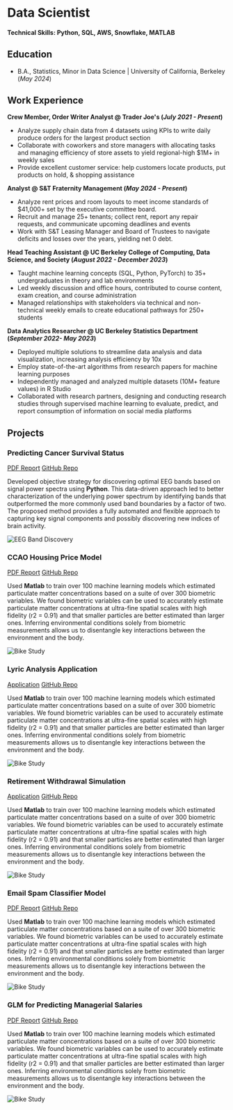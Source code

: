 # Data Scientist

#### Technical Skills: Python, SQL, AWS, Snowflake, MATLAB

## Education
- B.A., Statistics, Minor in Data Science | University of California, Berkeley (_May 2024_)								       		

## Work Experience
**Crew Member, Order Writer Analyst @ Trader Joe's (_July 2021 - Present_)**
- Analyze supply chain data from 4 datasets using KPIs to write daily produce orders for the largest product section
- Collaborate with coworkers and store managers with allocating tasks and managing efficiency of store assets to yield regional-high $1M+ in weekly sales
- Provide excellent customer service: help customers locate products, put products on hold, & shopping assistance

**Analyst @ S&T Fraternity Management (_May 2024 - Present_)**
- Analyze rent prices and room layouts to meet income standards of $41,000+ set by the executive committee board.
- Recruit and manage 25+ tenants; collect rent, report any repair requests, and communicate upcoming deadlines and events
- Work with S&T Leasing Manager and Board of Trustees to navigate deficits and losses over the years, yielding net 0 debt.

**Head Teaching Assistant @ UC Berkeley College of Computing, Data Science, and Society (_August 2022 - December 2023_)**
- Taught machine learning concepts (SQL, Python, PyTorch) to 35+ undergraduates in theory and lab environments
- Led weekly discussion and office hours, contributed to course content, exam creation, and course administration
- Managed relationships with stakeholders via technical and non-technical weekly emails to create educational pathways for 250+ students

**Data Analytics Researcher @ UC Berkeley Statistics Department (_September 2022- May 2023_)**
- Deployed multiple solutions to streamline data analysis and data visualization, increasing analysis efficiency by 10x
- Employ state-of-the-art algorithms from research papers for machine learning purposes
- Independently managed and analyzed multiple datasets (10M+ feature values) in R Studio
- Collaborated with research partners, designing and conducting research studies through supervised machine learning to evaluate, predict, and report consumption of information on social media platforms

## Projects
### Predicting Cancer Survival Status
[PDF Report](https://www.mdpi.com/1424-8220/22/8/3048)
[GitHub Repo](https://www.mdpi.com/1424-8220/22/8/3048)

Developed objective strategy for discovering optimal EEG bands based on signal power spectra using **Python**. This data-driven approach led to better characterization of the underlying power spectrum by identifying bands that outperformed the more commonly used band boundaries by a factor of two. The proposed method provides a fully automated and flexible approach to capturing key signal components and possibly discovering new indices of brain activity.

![EEG Band Discovery](/assets/img/eeg_band_discovery.jpeg)

### CCAO Housing Price Model
[PDF Report](https://www.mdpi.com/1424-8220/22/11/4240)
[GitHub Repo](https://www.mdpi.com/1424-8220/22/8/3048)

Used **Matlab** to train over 100 machine learning models which estimated particulate matter concentrations based on a suite of over 300 biometric variables. We found biometric variables can be used to accurately estimate particulate matter concentrations at ultra-fine spatial scales with high fidelity (r2 = 0.91) and that smaller particles are better estimated than larger ones. Inferring environmental conditions solely from biometric measurements allows us to disentangle key interactions between the environment and the body.

![Bike Study](/assets/img/bike_study.jpeg)

### Lyric Analysis Application
[Application](https://www.mdpi.com/1424-8220/22/11/4240)
[GitHub Repo](https://www.mdpi.com/1424-8220/22/8/3048)

Used **Matlab** to train over 100 machine learning models which estimated particulate matter concentrations based on a suite of over 300 biometric variables. We found biometric variables can be used to accurately estimate particulate matter concentrations at ultra-fine spatial scales with high fidelity (r2 = 0.91) and that smaller particles are better estimated than larger ones. Inferring environmental conditions solely from biometric measurements allows us to disentangle key interactions between the environment and the body.

![Bike Study](/assets/img/bike_study.jpeg)

### Retirement Withdrawal Simulation
[Application](https://www.mdpi.com/1424-8220/22/11/4240)
[GitHub Repo](https://www.mdpi.com/1424-8220/22/8/3048)

Used **Matlab** to train over 100 machine learning models which estimated particulate matter concentrations based on a suite of over 300 biometric variables. We found biometric variables can be used to accurately estimate particulate matter concentrations at ultra-fine spatial scales with high fidelity (r2 = 0.91) and that smaller particles are better estimated than larger ones. Inferring environmental conditions solely from biometric measurements allows us to disentangle key interactions between the environment and the body.

![Bike Study](/assets/img/bike_study.jpeg)

### Email Spam Classifier Model
[PDF Report](https://www.mdpi.com/1424-8220/22/11/4240)
[GitHub Repo](https://www.mdpi.com/1424-8220/22/8/3048)

Used **Matlab** to train over 100 machine learning models which estimated particulate matter concentrations based on a suite of over 300 biometric variables. We found biometric variables can be used to accurately estimate particulate matter concentrations at ultra-fine spatial scales with high fidelity (r2 = 0.91) and that smaller particles are better estimated than larger ones. Inferring environmental conditions solely from biometric measurements allows us to disentangle key interactions between the environment and the body.

![Bike Study](/assets/img/bike_study.jpeg)

### GLM for Predicting Managerial Salaries
[PDF Report](https://www.mdpi.com/1424-8220/22/11/4240)
[GitHub Repo](https://www.mdpi.com/1424-8220/22/8/3048)

Used **Matlab** to train over 100 machine learning models which estimated particulate matter concentrations based on a suite of over 300 biometric variables. We found biometric variables can be used to accurately estimate particulate matter concentrations at ultra-fine spatial scales with high fidelity (r2 = 0.91) and that smaller particles are better estimated than larger ones. Inferring environmental conditions solely from biometric measurements allows us to disentangle key interactions between the environment and the body.

![Bike Study](/assets/img/bike_study.jpeg)
